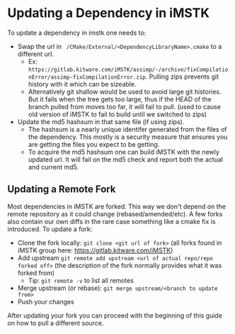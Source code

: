 # Updating a Dependency in iMSTK

To update a dependency in imstk one needs to:

 - Swap the url in ` /CMake/External/<DependencyLibraryName>.cmake` to a different url.
    -  Ex: `https://gitlab.kitware.com/iMSTK/assimp/-/archive/fixCompilationError/assimp-fixCompilationError.zip`. Pulling zips prevents git history with it which can be sizeable.
    - Alternatively git shallow would be used to avoid large git histories. But it fails when the tree gets too large, thus if the HEAD of the branch pulled from moves too far, it will fail to pull. (used to cause old version of iMSTK to fail to build until we switched to zips)
 - Update the md5 hashsum in that same file (if using zips).
    - The hashsum is a nearly unique identifer generated from the files of the dependency. This mostly is a security measure that ensures you are getting the files you expect to be getting.
    - To acquire the md5 hashsum one can build iMSTK with the newly updated url. It will fail on the md5 check and report both the actual and current md5.

## Updating a Remote Fork

Most dependencies in iMSTK are forked. This way we don't depend on the remote repository as it could change (rebased/amended/etc). A few forks also contain our own diffs in the rare case something like a cmake fix is introduced. To update a fork:
 - Clone the fork locally: `git clone <git url of fork>` (all forks found in iMSTK group here: https://gitlab.kitware.com/iMSTK)
 - Add upstream `git remote add upstream <url of actual repo/repo forked off>` (the description of the fork normally provides what it was forked from)
    - Tip: `git remote -v` to list all remotes
 - Merge upstream (or rebase): `git merge upstream/<branch to update from>`
 - Push your changes

After updating your fork you can proceed with the beginning of this guide on how to pull a different source.